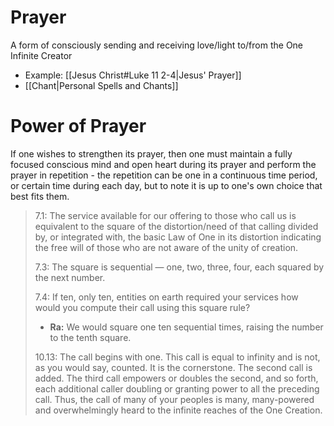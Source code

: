 # Prayer
A form of consciously sending and receiving love/light to/from the One Infinite Creator

- Example: [[Jesus Christ#Luke 11 2-4|Jesus' Prayer]]
- [[Chant|Personal Spells and Chants]]
# Power of Prayer
If one wishes to strengthen its prayer, then one must maintain a fully focused conscious mind and open heart during its prayer and perform the prayer in repetition - the repetition can be one in a continuous time period, or certain time during each day, but to note it is up to one's own choice that best fits them.

>7.1: The service available for our offering to those who call us is equivalent to the square of the distortion/need of that calling divided by, or integrated with, the basic Law of One in its distortion indicating the free will of those who are not aware of the unity of creation.
>
>7.3: The square is sequential — one, two, three, four, each squared by the next number.
>
>7.4: If ten, only ten, entities on earth required your services how would you compute their call using this square rule?
>-  **Ra:** We would square one ten sequential times, raising the number to the tenth square.
>
>10.13: The call begins with one. This call is equal to infinity and is not, as you would say, counted. It is the cornerstone. The second call is added. The third call empowers or doubles the second, and so forth, each additional caller doubling or granting power to all the preceding call. Thus, the call of many of your peoples is many, many-powered and overwhelmingly heard to the infinite reaches of the One Creation.
